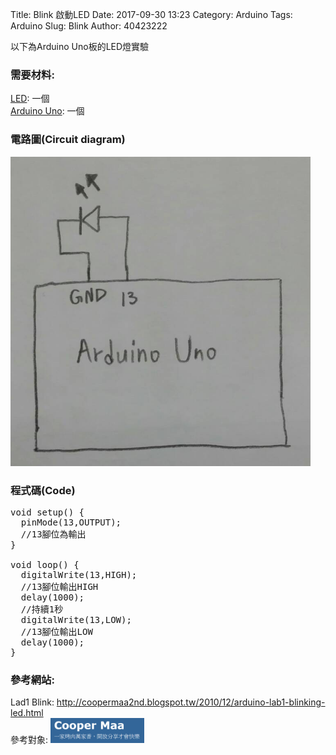 Title: Blink 啟動LED
Date: 2017-09-30 13:23
Category: Arduino
Tags: Arduino
Slug: Blink
Author: 40423222

以下為Arduino Uno板的LED燈實驗

<!-- PELICAN_END_SUMMARY -->

### 需要材料:
<a href="https://40423222.github.io/2017springcd_hw/blog/Arduino-LED.html">LED</a>: 一個<br/>
<a href="http://coopermaa2nd.blogspot.tw/2011/05/arduino.html">Arduino Uno</a>: 一個

### 電路圖(Circuit diagram)

<img src="./../data/Blink/Circuit diagram.png" width="480" />

### 程式碼(Code)

<pre class="brush: python">
void setup() {
  pinMode(13,OUTPUT);
  //13腳位為輸出
}

void loop() {
  digitalWrite(13,HIGH);
  //13腳位輸出HIGH
  delay(1000);
  //持續1秒
  digitalWrite(13,LOW);
  //13腳位輸出LOW
  delay(1000);
}
</pre>

### 參考網站:
Lad1 Blink:
<a href="http://coopermaa2nd.blogspot.tw/2010/12/arduino-lab1-blinking-led.html">http://coopermaa2nd.blogspot.tw/2010/12/arduino-lab1-blinking-led.html</a><br/>
參考對象:
<img src="./../data/參考對象/Cooper Maa.png" width="150" />